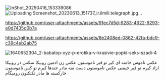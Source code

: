 ![InShot_20250416_153339086](https://github.com/user-attachments/assets/65c67294-02fe-4e32-acc5-1bd1c3172d26)
![Uploading Screenshot_20230613_151737_ir.ilmili.telegraph.jpg…]()


https://github.com/user-attachments/assets/91ec7d5d-9283-4622-9293-e0d7435d0b7a



https://github.com/user-attachments/assets/8e2408ed-0862-42fa-bdc9-c39c4eb2ab75

![1640652304_2-babatop-xyz-p-erotika-v-krasivie-popki-seks-szadi-4](https://github.com/user-attachments/assets/f25d109b-bd16-425a-aa64-366120fcf0da)

عکس ناموس خامنه ای کیر تو قبر ناموستون عکس زن ادمین روبیکا سکس در روبیکا ازاد کیرم تو قبر خیمنی عکس ناموستون دست منه مادر جندها کیرم تو کس ناموستون خارکسته ها مادر تکتکتون رو‌میگام
